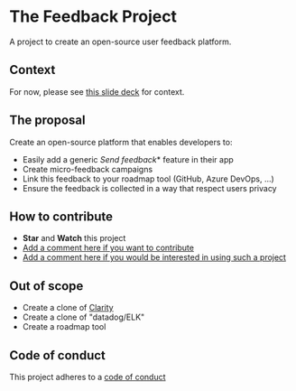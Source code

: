 # The Feedback Project
A project to create an open-source user feedback platform.

## Context

For now, please see [this slide deck](https://speakerdeck.com/cmaneu/touraine-tech-on-peut-ecouter-1-fois-un-utilisateur-ou-ecouter-1-milliard-dutilisateurs?slide=13) for context.

## The proposal

Create an open-source platform that enables developers to: 
- Easily add a generic *Send feedback** feature in their app
- Create micro-feedback campaigns
- Link this feedback to your roadmap tool (GitHub, Azure DevOps, ...)
- Ensure the feedback is collected in a way that respect users privacy

## How to contribute

- **Star** and **Watch** this project
- [Add a comment here if you want to contribute](https://github.com/cmaneu/the-feedback-project/issues/1)
- [Add a comment here if you would be interested in using such a project](https://github.com/cmaneu/the-feedback-project/issues/2)

## Out of scope

- Create a clone of [Clarity](https://clarity.microsoft.com)
- Create a clone of "datadog/ELK" 
- Create a roadmap tool

## Code of conduct

This project adheres to a [code of conduct](https://www.contributor-covenant.org/version/2/1/code_of_conduct/)
